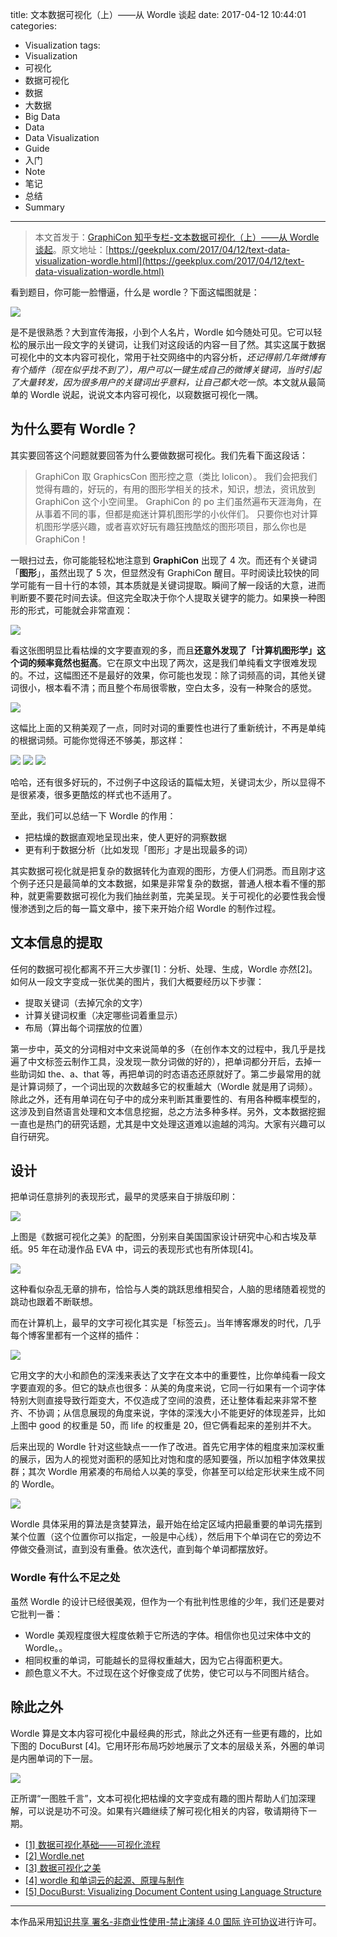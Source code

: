 title: 文本数据可视化（上）——从 Wordle 谈起
date: 2017-04-12 10:44:01
categories:

- Visualization
  tags:
- Visualization
- 可视化
- 数据可视化
- 数据
- 大数据
- Big Data
- Data
- Data Visualization
- Guide
- 入门
- Note
- 笔记
- 总结
- Summary

---

> 本文首发于：[GraphiCon 知乎专栏-文本数据可视化（上）——从 Wordle 谈起](https://zhuanlan.zhihu.com/p/26306683)。原文地址：[https://geekplux.com/2017/04/12/text-data-visualization-wordle.html](https://geekplux.com/2017/04/12/text-data-visualization-wordle.html)

看到题目，你可能一脸懵逼，什么是 wordle？下面这幅图就是：

![](https://ooo.0o0.ooo/2017/04/14/58f0320078efe.png)

是不是很熟悉？大到宣传海报，小到个人名片，Wordle 如今随处可见。它可以轻松的展示出一段文字的关键词，让我们对这段话的内容一目了然。其实这属于数据可视化中的文本内容可视化，常用于社交网络中的内容分析，_还记得前几年微博有有个插件（现在似乎找不到了），用户可以一键生成自己的微博关键词，当时引起了大量转发，因为很多用户的关键词出乎意料，让自己都大吃一惊_。本文就从最简单的 Wordle 说起，说说文本内容可视化，以窥数据可视化一隅。

## 为什么要有 Wordle？

其实要回答这个问题就要回答为什么要做数据可视化。我们先看下面这段话：

> GraphiCon 取 GraphicsCon 图形控之意（类比 lolicon）。
> 我们会把我们觉得有趣的，好玩的，有用的图形学相关的技术，知识，想法，资讯放到 GraphiCon 这个小空间里。
> GraphiCon 的 po 主们虽然遍布天涯海角，在从事着不同的事，但都是痴迷计算机图形学的小伙伴们。
> 只要你也对计算机图形学感兴趣，或者喜欢好玩有趣狂拽酷炫的图形项目，那么你也是 GraphiCon！

一眼扫过去，你可能能轻松地注意到 **GraphiCon** 出现了 4 次。而还有个关键词「**图形**」，虽然出现了 5 次，但显然没有 GraphiCon 醒目。平时阅读比较快的同学可能有一目十行的本领，其本质就是关键词提取。瞬间了解一段话的大意，进而判断要不要花时间去读。但这完全取决于你个人提取关键字的能力。如果换一种图形的形式，可能就会非常直观：

![](https://ooo.0o0.ooo/2017/04/04/58e35ca7a99a0.png)

看这张图明显比看枯燥的文字要直观的多，而且**还意外发现了「计算机图形学」这个词的频率竟然也挺高**。它在原文中出现了两次，这是我们单纯看文字很难发现的。不过，这幅图还不是最好的效果，你可能也发现：除了词频高的词，其他关键词很小，根本看不清；而且整个布局很零散，空白太多，没有一种聚合的感觉。

![](https://ooo.0o0.ooo/2017/04/14/58f031f9367fa.png)

这幅比上面的又稍美观了一点，同时对词的重要性也进行了重新统计，不再是单纯的根据词频。可能你觉得还不够美，那这样：

![](https://ooo.0o0.ooo/2017/04/14/58f031f49a275.png)
![](https://ooo.0o0.ooo/2017/04/14/58f031f5ad7e5.png)
![](https://ooo.0o0.ooo/2017/04/14/58f031f75d220.png)

哈哈，还有很多好玩的，不过例子中这段话的篇幅太短，关键词太少，所以显得不是很紧凑，很多更酷炫的样式也不适用了。

至此，我们可以总结一下 Wordle 的作用：

- 把枯燥的数据直观地呈现出来，使人更好的洞察数据
- 更有利于数据分析（比如发现「图形」才是出现最多的词）

其实数据可视化就是把复杂的数据转化为直观的图形，方便人们洞悉。而且刚才这个例子还只是最简单的文本数据，如果是非常复杂的数据，普通人根本看不懂的那种，就更需要数据可视化为我们抽丝剥茧，完美呈现。关于可视化的必要性我会慢慢渗透到之后的每一篇文章中，接下来开始介绍 Wordle 的制作过程。

## 文本信息的提取

任何的数据可视化都离不开三大步骤[1]：分析、处理、生成，Wordle 亦然[2]。如何从一段文字变成一张优美的图片，我们大概要经历以下步骤：

- 提取关键词（去掉冗余的文字）
- 计算关键词权重（决定哪些词着重显示）
- 布局（算出每个词摆放的位置）

第一步中，英文的分词相对中文来说简单的多（在创作本文的过程中，我几乎是找遍了中文标签云制作工具，没发现一款分词做的好的），把单词都分开后，去掉一些助词如 the、a、that 等，再把单词的时态语态还原就好了。第二步最常用的就是计算词频了，一个词出现的次数越多它的权重越大（Wordle 就是用了词频）。除此之外，还有用单词在句子中的成分来判断其重要性的、有用各种概率模型的，这涉及到自然语言处理和文本信息挖掘，总之方法多种多样。另外，文本数据挖掘一直也是热门的研究话题，尤其是中文处理这道难以逾越的鸿沟。大家有兴趣可以自行研究。

## 设计

把单词任意排列的表现形式，最早的灵感来自于排版印刷：

![](https://i.loli.net/2018/09/26/5bab55bdcf2ed.jpg)

上图是《数据可视化之美》的配图，分别来自美国国家设计研究中心和古埃及草纸。95 年在动漫作品 EVA 中，词云的表现形式也有所体现[4]。

![](https://i.loli.net/2018/09/26/5bab55bdd4d64.jpg)

这种看似杂乱无章的排布，恰恰与人类的跳跃思维相契合，人脑的思绪随着视觉的跳动也跟着不断联想。

而在计算机上，最早的文字可视化其实是「标签云」。当年博客爆发的时代，几乎每个博客里都有一个这样的插件：

![](https://ooo.0o0.ooo/2017/04/14/58f031f6bce01.png)

它用文字的大小和颜色的深浅来表达了文字在文本中的重要性，比你单纯看一段文字要直观的多。但它的缺点也很多：从美的角度来说，它同一行如果有一个词字体特别大则直接导致行距变大，不仅造成了空间的浪费，还让整体看起来非常不整齐、不协调；从信息展现的角度来说，字体的深浅大小不能更好的体现差异，比如上图中 good 的权重是 50，而 life 的权重是 20，但它俩看起来的差别并不大。

后来出现的 Wordle 针对这些缺点一一作了改进。首先它用字体的粗度来加深权重的展示，因为人的视觉对面积的感知比对饱和度的感知要强，所以加粗字体效果拔群；其次 Wordle 用紧凑的布局给人以美的享受，你甚至可以给定形状来生成不同的 Wordle。

![](https://ooo.0o0.ooo/2017/03/19/58cd69ce5724c.jpg)

Wordle 具体采用的算法是贪婪算法，最开始在给定区域内把最重要的单词先摆到某个位置（这个位置你可以指定，一般是中心线），然后用下个单词在它的旁边不停做交叠测试，直到没有重叠。依次迭代，直到每个单词都摆放好。

### Wordle 有什么不足之处

虽然 Wordle 的设计已经很美观，但作为一个有批判性思维的少年，我们还是要对它批判一番：

- Wordle 美观程度很大程度依赖于它所选的字体。相信你也见过宋体中文的 Wordle。。
- 相同权重的单词，可能越长的显得权重越大，因为它占得面积更大。
- 颜色意义不大。不过现在这个好像变成了优势，使它可以与不同图片结合。

## 除此之外

Wordle 算是文本内容可视化中最经典的形式，除此之外还有一些更有趣的，比如下图的 DocuBurst [4]。它用环形布局巧妙地展示了文本的层级关系，外圈的单词是内圈单词的下一层。

![](https://ooo.0o0.ooo/2017/04/14/58f031fe74aa3.png)

正所谓“一图胜千言”，文本可视化把枯燥的文字变成有趣的图片帮助人们加深理解，可以说是功不可没。如果有兴趣继续了解可视化相关的内容，敬请期待下一期。

- [[1] 数据可视化基础——可视化流程](http://geekplux.com/2017/01/01/basics-of-data-visualization-the-process-model.html)
- [[2] Wordle.net](http://www.wordle.net/)
- [[3] 数据可视化之美](https://book.douban.com/subject/6439420/)
- [[4] wordle 和单词云的起源、原理与制作](http://www.storagelab.org.cn/zhangdi/2014/02/07/wordle/)
- [[5] DocuBurst: Visualizing Document Content using Language Structure](http://vialab.science.uoit.ca/wp-content/papercite-data/pdf/col2009a.pdf)

---

本作品采用[知识共享 署名-非商业性使用-禁止演绎 4.0 国际 许可协议](http://creativecommons.org/licenses/by-nc-nd/4.0/)进行许可。
